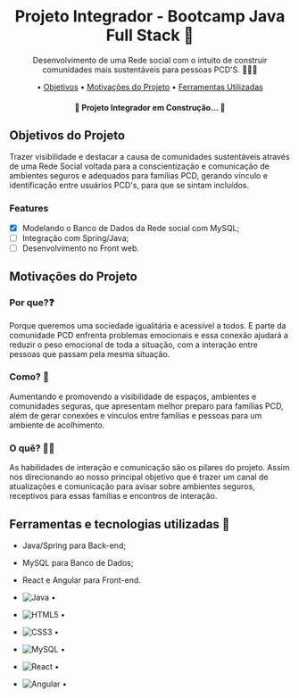 <h1 align=center> Projeto Integrador - Bootcamp Java Full Stack 📲 </h1>

<p align=center> Desenvolvimento de uma Rede social com o intuito de construir comunidades mais sustentáveis para pessoas PCD'S. 🧑🏻‍🦼</p>

<p align="center"> •
 <a href="#objetivo">Objetivos</a> •
 <a href="#motivacoes">Motivações do Projeto</a> •
 <a href="#ferramentas">Ferramentas Utilizadas</a>  
</p>

<h4 align="center"> 
	🚧  Projeto Integrador em Construção... 🚧
</h4>

<a name="objetivo"><h2>Objetivos do Projeto</h2></a>
<p>Trazer visibilidade e destacar a causa de comunidades sustentáveis através de uma Rede Social voltada para a conscientização e comunicação de ambientes seguros e adequados para famílias PCD, gerando vínculo e identificação entre usuários PCD's, para que se sintam incluídos.</p>

### Features

- [x] Modelando o Banco de Dados da Rede social com MySQL;
- [ ] Integração com Spring/Java;
- [ ] Desenvolvimento no Front web. 

<a name="motivacoes"><h2>Motivações do Projeto</h2></a>
<h3>Por que?❓</h3>
<p>Porque queremos uma sociedade igualitária e acessível a todos. E parte da comunidade PCD enfrenta problemas emocionais e essa conexão ajudará a reduzir o peso emocional de toda a situação, com a interação entre pessoas que passam pela mesma situação.</p>

<h3>Como? 🤔 </h3>
<p>Aumentando e promovendo a visibilidade de espaços, ambientes e comunidades seguras, que apresentam melhor preparo para famílias PCD, além de gerar conexões e vínculos entre famílias e pessoas para um ambiente de acolhimento. </p>

<h3>O quê? ✍🏻 </h3>
<p>As habilidades de interação e comunicação são os pilares do projeto. Assim nos direcionando ao nosso principal objetivo que é trazer um canal de atualizações e comunicação para avisar sobre ambientes seguros, receptivos para essas famílias e encontros de interação.</p>

<a name="ferramentas"><h2>Ferramentas e tecnologias utilizadas 🔧</h2></a>
* Java/Spring para Back-end; 
* MySQL para Banco de Dados;
* React e Angular para Front-end.
  
  
 * ![Java](https://img.shields.io/badge/java-%23ED8B00.svg?style=for-the-badge&logo=java&logoColor=white) •
 * ![HTML5](https://img.shields.io/badge/html5-%23E34F26.svg?style=for-the-badge&logo=html5&logoColor=white) •
 * ![CSS3](https://img.shields.io/badge/css3-%231572B6.svg?style=for-the-badge&logo=css3&logoColor=white) •
 * ![MySQL](https://img.shields.io/badge/mysql-%2300f.svg?style=for-the-badge&logo=mysql&logoColor=white) •
 * ![React](https://img.shields.io/badge/react-%2320232a.svg?style=for-the-badge&logo=react&logoColor=%2361DAFB) •
 * ![Angular](https://img.shields.io/badge/angular-%23DD0031.svg?style=for-the-badge&logo=angular&logoColor=white) •



 
